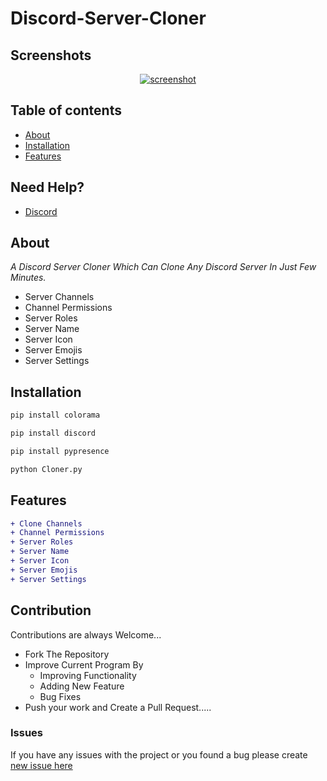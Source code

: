 # Discord-Server-Cloner

## Screenshots

<div align="center">
	<a href="https://github.com/gsampath2"><img src="https://media.discordapp.net/attachments/984024786592235612/984026472270405632/unknown.png" alt="screenshot" /></a>
</div>

## Table of contents

- [About](#about)
- [Installation](#installation)
- [Features](#Features)

## Need Help?
 
- [Discord](https://discord.gg/r)

## About

*A Discord Server Cloner Which Can Clone Any Discord Server In Just Few Minutes.*
- Server Channels
- Channel Permissions
- Server Roles
- Server Name
- Server Icon
- Server Emojis
- Server Settings 

## Installation
```py
pip install colorama
```
```py
pip install discord
```
```py
pip install pypresence
```
```py
python Cloner.py
```

## Features
```diff
+ Clone Channels
+ Channel Permissions
+ Server Roles
+ Server Name
+ Server Icon
+ Server Emojis
+ Server Settings
```

## Contribution
Contributions are always Welcome...

-   Fork The Repository
-   Improve Current Program By
    -   Improving Functionality
    -   Adding New Feature
    -   Bug Fixes
-   Push your work and Create a Pull Request.....

### Issues
If you have any issues with the project or you found a bug please create [new issue here](https://github.com/gsampath2/Discord-Server-Cloner/issues)
